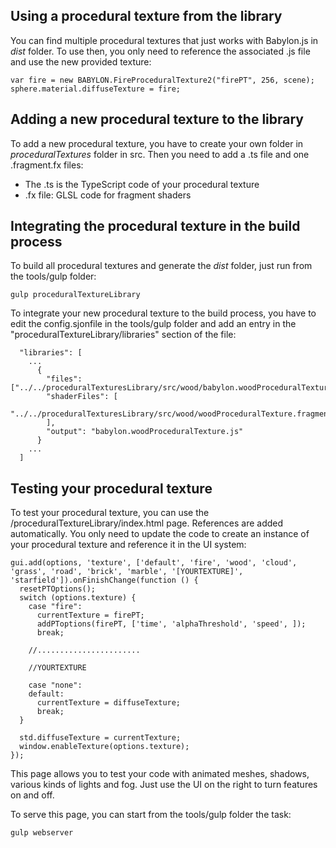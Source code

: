 ﻿## Using a procedural texture from the library

You can find multiple procedural textures that just works with Babylon.js in *dist* folder. To use then, you only need to reference the associated .js file and use the new provided texture:

```
var fire = new BABYLON.FireProceduralTexture2("firePT", 256, scene);
sphere.material.diffuseTexture = fire;
```

## Adding a new procedural texture to the library

To add a new procedural texture, you have to create your own folder in *proceduralTextures* folder in src. Then you need to add a .ts file and one .fragment.fx files:
* The .ts is the TypeScript code of your procedural texture
* .fx file: GLSL code for fragment shaders

## Integrating the procedural texture in the build process

To build all procedural textures and generate the *dist* folder, just run from the tools/gulp folder:

```
gulp proceduralTextureLibrary
```

To integrate your new procedural texture to the build process, you have to edit the config.sjonfile in the tools/gulp folder and add an entry in the "proceduralTextureLibrary/libraries" section of the file:

```
  "libraries": [
    ...
      {
        "files": ["../../proceduralTexturesLibrary/src/wood/babylon.woodProceduralTexture.ts"],
        "shaderFiles": [
          "../../proceduralTexturesLibrary/src/wood/woodProceduralTexture.fragment.fx"
        ],
        "output": "babylon.woodProceduralTexture.js"
      }
    ...
  ]
```

## Testing your procedural texture

To test your procedural texture, you can use the /proceduralTextureLibrary/index.html  page. References are added automatically. You only need to update the code to create an instance of your procedural texture and reference it in the UI system:

```
gui.add(options, 'texture', ['default', 'fire', 'wood', 'cloud', 'grass', 'road', 'brick', 'marble', '[YOURTEXTURE]', 'starfield']).onFinishChange(function () {
  resetPTOptions();
  switch (options.texture) {
    case "fire":
      currentTexture = firePT;
      addPToptions(firePT, ['time', 'alphaThreshold', 'speed', ]);
      break;
    
    //.......................

    //YOURTEXTURE

    case "none":
    default:
      currentTexture = diffuseTexture;
      break;
  }

  std.diffuseTexture = currentTexture;
  window.enableTexture(options.texture);
});
```

This page allows you to test your code with animated meshes, shadows, various kinds of lights and fog. Just use the UI on the right to turn features on and off.

To serve this page, you can start from the tools/gulp folder the task:

```
gulp webserver
```
